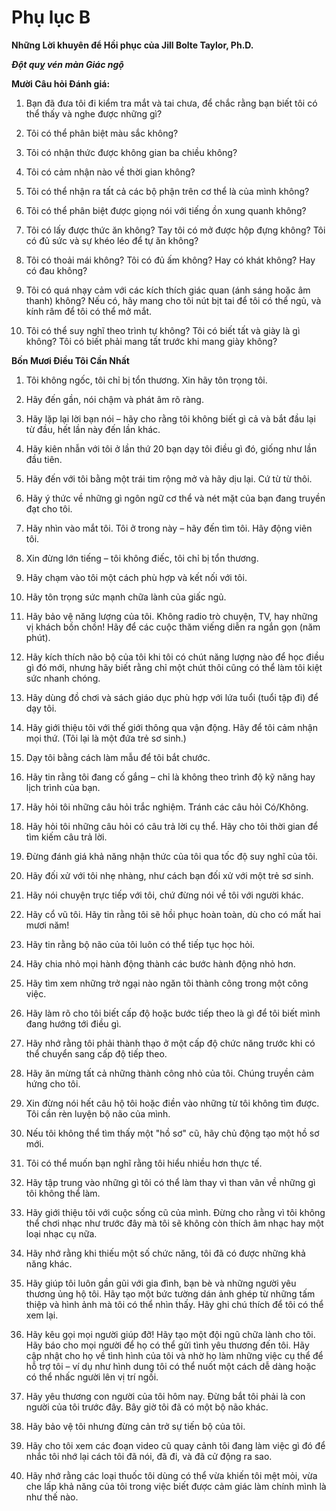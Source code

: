 # Phụ lục B

**Những Lời khuyên để Hồi phục của Jill Bolte Taylor, Ph.D.**

_**Đột quỵ vén màn Giác ngộ**_

**Mười Câu hỏi Đánh giá:**

1.  Bạn đã đưa tôi đi kiểm tra mắt và tai chưa, để chắc rằng bạn biết tôi có thể thấy và nghe được những gì?

2.  Tôi có thể phân biệt màu sắc không?

3.  Tôi có nhận thức được không gian ba chiều không?

4.  Tôi có cảm nhận nào về thời gian không?

5.  Tôi có thể nhận ra tất cả các bộ phận trên cơ thể là của mình không?

6.  Tôi có thể phân biệt được giọng nói với tiếng ồn xung quanh không?

7.  Tôi có lấy được thức ăn không? Tay tôi có mở được hộp đựng không? Tôi có đủ sức và sự khéo léo để tự ăn không?

8.  Tôi có thoải mái không? Tôi có đủ ấm không? Hay có khát không? Hay có đau không?

9.  Tôi có quá nhạy cảm với các kích thích giác quan (ánh sáng hoặc âm thanh) không? Nếu có, hãy mang cho tôi nút bịt tai để tôi có thể ngủ, và kính râm để tôi có thể mở mắt.

10. Tôi có thể suy nghĩ theo trình tự không? Tôi có biết tất và giày là gì không? Tôi có biết phải mang tất trước khi mang giày không?

**Bốn Mươi Điều Tôi Cần Nhất**

1.  Tôi không ngốc, tôi chỉ bị tổn thương. Xin hãy tôn trọng tôi.

2.  Hãy đến gần, nói chậm và phát âm rõ ràng.

3.  Hãy lặp lại lời bạn nói – hãy cho rằng tôi không biết gì cả và bắt đầu lại từ đầu, hết lần này đến lần khác.

4.  Hãy kiên nhẫn với tôi ở lần thứ 20 bạn dạy tôi điều gì đó, giống như lần đầu tiên.

5.  Hãy đến với tôi bằng một trái tim rộng mở và hãy dịu lại. Cứ từ từ thôi.

6.  Hãy ý thức về những gì ngôn ngữ cơ thể và nét mặt của bạn đang truyền đạt cho tôi.

7.  Hãy nhìn vào mắt tôi. Tôi ở trong này – hãy đến tìm tôi. Hãy động viên tôi.

8.  Xin đừng lớn tiếng – tôi không điếc, tôi chỉ bị tổn thương.

9.  Hãy chạm vào tôi một cách phù hợp và kết nối với tôi.

10. Hãy tôn trọng sức mạnh chữa lành của giấc ngủ.

11. Hãy bảo vệ năng lượng của tôi. Không radio trò chuyện, TV, hay những vị khách bồn chồn! Hãy để các cuộc thăm viếng diễn ra ngắn gọn (năm phút).

12. Hãy kích thích não bộ của tôi khi tôi có chút năng lượng nào để học điều gì đó mới, nhưng hãy biết rằng chỉ một chút thôi cũng có thể làm tôi kiệt sức nhanh chóng.

13. Hãy dùng đồ chơi và sách giáo dục phù hợp với lứa tuổi (tuổi tập đi) để dạy tôi.

14. Hãy giới thiệu tôi với thế giới thông qua vận động. Hãy để tôi cảm nhận mọi thứ. (Tôi lại là một đứa trẻ sơ sinh.)

15. Dạy tôi bằng cách làm mẫu để tôi bắt chước.

16. Hãy tin rằng tôi đang cố gắng – chỉ là không theo trình độ kỹ năng hay lịch trình của bạn.

17. Hãy hỏi tôi những câu hỏi trắc nghiệm. Tránh các câu hỏi Có/Không.

18. Hãy hỏi tôi những câu hỏi có câu trả lời cụ thể. Hãy cho tôi thời gian để tìm kiếm câu trả lời.

19. Đừng đánh giá khả năng nhận thức của tôi qua tốc độ suy nghĩ của tôi.

20. Hãy đối xử với tôi nhẹ nhàng, như cách bạn đối xử với một trẻ sơ sinh.

21. Hãy nói chuyện trực tiếp với tôi, chứ đừng nói về tôi với người khác.

22. Hãy cổ vũ tôi. Hãy tin rằng tôi sẽ hồi phục hoàn toàn, dù cho có mất hai mươi năm!

23. Hãy tin rằng bộ não của tôi luôn có thể tiếp tục học hỏi.

24. Hãy chia nhỏ mọi hành động thành các bước hành động nhỏ hơn.

25. Hãy tìm xem những trở ngại nào ngăn tôi thành công trong một công việc.

26. Hãy làm rõ cho tôi biết cấp độ hoặc bước tiếp theo là gì để tôi biết mình đang hướng tới điều gì.

27. Hãy nhớ rằng tôi phải thành thạo ở một cấp độ chức năng trước khi có thể chuyển sang cấp độ tiếp theo.

28. Hãy ăn mừng tất cả những thành công nhỏ của tôi. Chúng truyền cảm hứng cho tôi.

29. Xin đừng nói hết câu hộ tôi hoặc điền vào những từ tôi không tìm được. Tôi cần rèn luyện bộ não của mình.

30. Nếu tôi không thể tìm thấy một "hồ sơ" cũ, hãy chủ động tạo một hồ sơ mới.

31. Tôi có thể muốn bạn nghĩ rằng tôi hiểu nhiều hơn thực tế.

32. Hãy tập trung vào những gì tôi có thể làm thay vì than vãn về những gì tôi không thể làm.

33. Hãy giới thiệu tôi với cuộc sống cũ của mình. Đừng cho rằng vì tôi không thể chơi nhạc như trước đây mà tôi sẽ không còn thích âm nhạc hay một loại nhạc cụ nữa.

34. Hãy nhớ rằng khi thiếu một số chức năng, tôi đã có được những khả năng khác.

35. Hãy giúp tôi luôn gần gũi với gia đình, bạn bè và những người yêu thương ủng hộ tôi. Hãy tạo một bức tường dán ảnh ghép từ những tấm thiệp và hình ảnh mà tôi có thể nhìn thấy. Hãy ghi chú thích để tôi có thể xem lại.

36. Hãy kêu gọi mọi người giúp đỡ! Hãy tạo một đội ngũ chữa lành cho tôi. Hãy báo cho mọi người để họ có thể gửi tình yêu thương đến tôi. Hãy cập nhật cho họ về tình hình của tôi và nhờ họ làm những việc cụ thể để hỗ trợ tôi – ví dụ như hình dung tôi có thể nuốt một cách dễ dàng hoặc có thể nhấc người lên vị trí ngồi.

37. Hãy yêu thương con người của tôi hôm nay. Đừng bắt tôi phải là con người của tôi trước đây. Bây giờ tôi đã có một bộ não khác.

38. Hãy bảo vệ tôi nhưng đừng cản trở sự tiến bộ của tôi.

39. Hãy cho tôi xem các đoạn video cũ quay cảnh tôi đang làm việc gì đó để nhắc tôi nhớ lại cách tôi đã nói, đã đi, và đã cử động ra sao.

40. Hãy nhớ rằng các loại thuốc tôi dùng có thể vừa khiến tôi mệt mỏi, vừa che lấp khả năng của tôi trong việc biết được cảm giác làm chính mình là như thế nào.